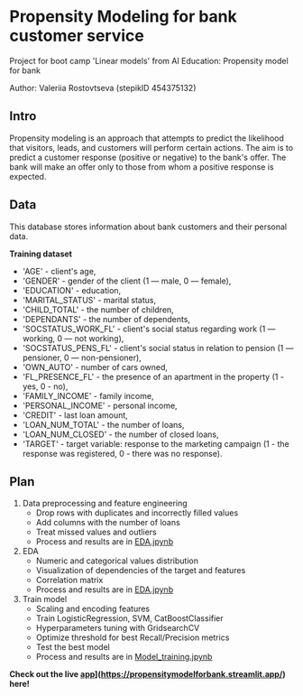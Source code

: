 # Propensity Modeling for bank customer service
Project for boot camp 'Linear models' from AI Education: Propensity model for bank

Author: Valeriia Rostovtseva (stepikID 454375132)

## Intro

Propensity modeling is an approach that attempts to predict the likelihood that visitors, leads, and customers will perform certain actions.
The aim is to predict a customer response (positive or negative) to the bank's offer.
The bank will make an offer only to those from whom a positive response is expected.

## Data
This database stores information about bank customers and their personal data.

**Training dataset**
- 'AGE' - client's age, 
- 'GENDER' - gender of the client (1 — male, 0 — female), 
- 'EDUCATION' - education,
- 'MARITAL_STATUS' - marital status, 
- 'CHILD_TOTAL' - the number of children, 
- 'DEPENDANTS' - the number of dependents,
- 'SOCSTATUS_WORK_FL' - client's social status regarding work (1 — working, 0 — not working), 
- 'SOCSTATUS_PENS_FL' - client's social status in relation to pension (1 — pensioner, 0 — non-pensioner), 
- 'OWN_AUTO' - number of cars owned,
- 'FL_PRESENCE_FL' - the presence of an apartment in the property (1 - yes, 0 - no), 
- 'FAMILY_INCOME' - family income, 
- 'PERSONAL_INCOME' - personal income,
- 'CREDIT' - last loan amount, 
- 'LOAN_NUM_TOTAL' - the number of loans,
- 'LOAN_NUM_CLOSED' - the number of closed loans, 
- 'TARGET' - target variable: response to the marketing campaign (1 - the response was registered, 0 - there was no response).

## Plan
1. Data preprocessing and feature engineering
    - Drop rows with duplicates and incorrectly filled values
    - Add columns with the number of loans 
    - Treat missed values and outliers
    - Process and results are in [EDA.jpynb](https://github.com/valfrank/propensity_model_for_bank/blob/main/EDA.ipynb)
2. EDA 
   - Numeric and categorical values distribution
   - Visualization of dependencies of the target and features
   - Correlation matrix
   - Process and results are in [EDA.jpynb](https://github.com/valfrank/propensity_model_for_bank/blob/main/EDA.ipynb)
3. Train model
   - Scaling and encoding features
   - Train LogisticRegression, SVM, CatBoostClassifier
   - Hyperparameters tuning with GridsearchCV
   - Optimize threshold for best Recall/Precision metrics
   - Test the best model
   - Process and results are in [Model_training.jpynb](https://github.com/valfrank/propensity_model_for_bank/blob/main/Model_training.ipynb)

**Check out the live [app]([https://propensitymodelforbank.streamlit.app/)](https://propensitymodelforbank.streamlit.app/) here!**

